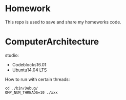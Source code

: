 Homework
============
This repo is used to save and share  my homeworks code.

ComputerArchitecture
============
studio:

* Codeblocks16.01
* Ubuntu14.04 LTS

How to run with certain threads:

    cd ./bin/Debug/
    OMP_NUM_THREADS=10 ./xxx

